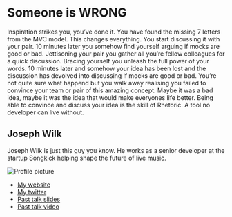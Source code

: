 # Someone is WRONG

Inspiration strikes you, you’ve done it. You have found the missing 7 letters from the MVC model. This changes everything. You start discussing it with your pair. 10 minutes later you somehow find yourself arguing if mocks are good or bad. Jettisoning your pair you gather all you’re fellow colleagues for a quick discussion. Bracing yourself you unleash the full power of your words. 10 minutes later and somehow your idea has been lost and the discussion has devolved into discussing if mocks are good or bad. You’re not quite sure what happend but you walk away realising you failed to convince your team or pair of this amazing concept. Maybe it was a bad idea, maybe it was the idea that would make everyones life better. Being able to convince and discuss your idea is the skill of Rhetoric. A tool no developer can live without.

## Joseph Wilk

Joseph Wilk is just this guy you know. 
He works as a senior developer at the startup Songkick helping shape the future of live music.

![Profile picture](http://blog.josephwilk.net/wp-content/uploads/2007/09/joe_small.jpg)

- [My website](http://blog.josephwilk.net)
- [My twitter](https://twitter.com/josephwilk)
- [Past talk slides](https://speakerdeck.com/u/josephwilk)
- [Past talk video](http://programme.scottishrubyconference.com/proposals/144/video)
